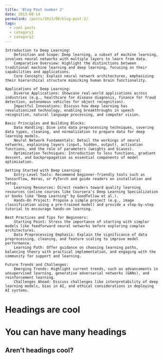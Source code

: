 ```yaml
---
title: 'Blog Post number 2'
date: 2013-08-14
permalink: /posts/2013/08/blog-post-2/
tags:
  - cool posts
  - category1
  - category2
---
```


    Introduction to Deep Learning:
        Definition and Scope: Deep learning, a subset of machine learning, involves neural networks with multiple layers to learn from data.
        Comparative Overview: Highlight the distinctions between traditional machine learning and deep learning, focusing on their capabilities and applications.
        Core Concepts: Explain neural network architectures, emphasizing their hierarchical structure mimicking human brain functionality.

    Applications of Deep Learning:
        Diverse Applications: Showcase real-world applications across industries (e.g., healthcare for disease diagnosis, finance for fraud detection, autonomous vehicles for object recognition).
        Impactful Innovations: Discuss how deep learning has revolutionized technology, enabling breakthroughs in speech recognition, natural language processing, and computer vision.

    Basic Principles and Building Blocks:
        Data Handling: Dive into data preprocessing techniques, covering data types, cleaning, and normalization to prepare data for deep learning models.
        Neural Network Fundamentals: Detail the workings of neural networks, explaining layers (input, hidden, output), activation functions, and the role of parameters (weights and biases).
        Optimization Techniques: Introduction to loss functions, gradient descent, and backpropagation as essential components of model optimization.

    Getting Started with Deep Learning:
        Entry-Level Tools: Recommend beginner-friendly tools such as TensorFlow, Keras, or PyTorch and guide readers on installation and setup.
        Learning Resources: Direct readers toward quality learning resources (online courses like Coursera's Deep Learning Specialization or books like "Deep Learning" by Goodfellow et al.).
        Hands-On Project: Propose a simple project (e.g., image classification using a pre-trained model) and provide a step-by-step tutorial to encourage hands-on learning.

    Best Practices and Tips for Beginners:
        Starting Point: Stress the importance of starting with simpler models like feedforward neural networks before exploring complex architectures.
        Data Preprocessing Emphasis: Explain the significance of data preprocessing, cleaning, and feature scaling to improve model performance.
        Learning Path: Offer guidance on choosing learning paths, balancing theory with practical implementation, and engaging with the community for support and learning.

    Future Trends and Challenges:
        Emerging Trends: Highlight current trends, such as advancements in unsupervised learning, generative adversarial networks (GANs), and reinforcement learning.
        Challenges Ahead: Discuss challenges like interpretability of deep learning models, bias in AI, and ethical considerations in deploying AI systems.

Headings are cool
======

You can have many headings
======

Aren't headings cool?
------